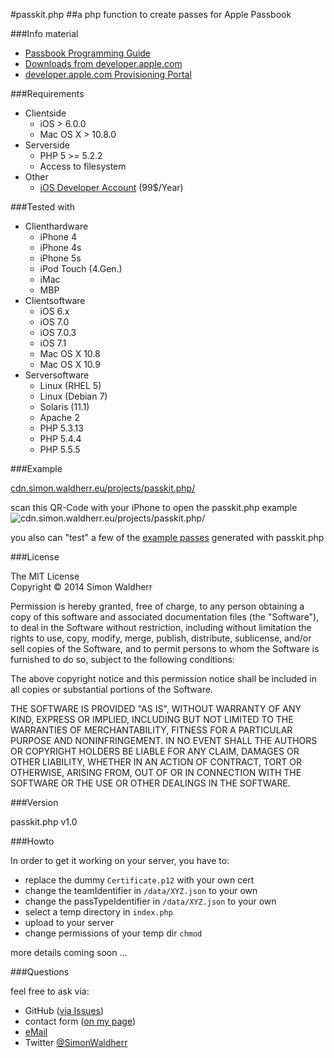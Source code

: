 #passkit.php
##a php function to create passes for Apple Passbook

###Info material

* [Passbook Programming Guide](https://developer.apple.com/library/prerelease/ios/#documentation/UserExperience/Conceptual/PassKit_PG/)
* [Downloads from developer.apple.com](https://developer.apple.com/downloads/index.action?name=Passbook)
* [developer.apple.com Provisioning Portal](https://developer.apple.com/ios/manage/passtypeids/ios/manage)

###Requirements

* Clientside
	* iOS > 6.0.0
	* Mac OS X > 10.8.0
* Serverside
	* PHP 5 >= 5.2.2
	* Access to filesystem
* Other
	* [iOS Developer Account](https://developer.apple.com/devcenter/ios/index.action) (99$/Year)

###Tested with

* Clienthardware
	* iPhone 4
	* iPhone 4s
	* iPhone 5s
	* iPod Touch (4.Gen.)
	* iMac
	* MBP
* Clientsoftware
	* iOS 6.x
	* iOS 7.0
	* iOS 7.0.3
	* iOS 7.1
	* Mac OS X 10.8
	* Mac OS X 10.9
* Serversoftware
	* Linux (RHEL 5)
	* Linux (Debian 7)
	* Solaris (11.1)
	* Apache 2
	* PHP 5.3.13
	* PHP 5.4.4
	* PHP 5.5.5

###Example

[cdn.simon.waldherr.eu/projects/passkit.php/](http://cdn.simon.waldherr.eu/projects/passkit.php/)  

scan this QR-Code with your iPhone to open the passkit.php example  
<img src="http://cdn.simon.waldherr.eu/projects/passkit.php/example.png" alt="cdn.simon.waldherr.eu/projects/passkit.php/"/>  

you also can "test" a few of the [example passes](https://github.com/SimonWaldherr/passkit.php/tree/master/passes) generated with passkit.php

###License

The MIT License  
Copyright © 2014 Simon Waldherr  

Permission is hereby granted, free of charge, to any person obtaining a copy of this software and associated documentation files (the "Software"), to deal in the Software without restriction, including without limitation the rights to use, copy, modify, merge, publish, distribute, sublicense, and/or sell copies of the Software, and to permit persons to whom the Software is furnished to do so, subject to the following conditions:

The above copyright notice and this permission notice shall be included in all copies or substantial portions of the Software.

THE SOFTWARE IS PROVIDED "AS IS", WITHOUT WARRANTY OF ANY KIND, EXPRESS OR IMPLIED, INCLUDING BUT NOT LIMITED TO THE WARRANTIES OF MERCHANTABILITY, FITNESS FOR A PARTICULAR PURPOSE AND NONINFRINGEMENT. IN NO EVENT SHALL THE AUTHORS OR COPYRIGHT HOLDERS BE LIABLE FOR ANY CLAIM, DAMAGES OR OTHER LIABILITY, WHETHER IN AN ACTION OF CONTRACT, TORT OR OTHERWISE, ARISING FROM, OUT OF OR IN CONNECTION WITH THE SOFTWARE OR THE USE OR OTHER DEALINGS IN THE SOFTWARE.

###Version

passkit.php v1.0

###Howto

In order to get it working on your server, you have to:
* replace the dummy ```Certificate.p12``` with your own cert
* change the teamIdentifier in ```/data/XYZ.json``` to your own
* change the passTypeIdentifier in ```/data/XYZ.json``` to your own
* select a temp directory in ```index.php```
* upload to your server
* change permissions of your temp dir ```chmod```

more details coming soon ...   

###Questions

feel free to ask via:

* GitHub ([via Issues](https://github.com/SimonWaldherr/passkit.php/issues))
* contact form ([on my page](http://simon.waldherr.eu/))
* [eMail](mailto:contact@simonwaldherr.de)
* Twitter [@SimonWaldherr](http://twitter.com/simonwaldherr)
